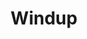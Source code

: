 ---
layout: "layouts/project.njk"
title: "Windup"
language: React Native
desc: Mobile app design and development for figure skating music player app
type: App Development
large_image_url: "./projects/windup/windup@2x.png"
small_image_url: "./projects/windup/windup@1x.png"
local_image_url: "./windup@2x.png"
color: "#DDE8EF"
tags: mobile
---